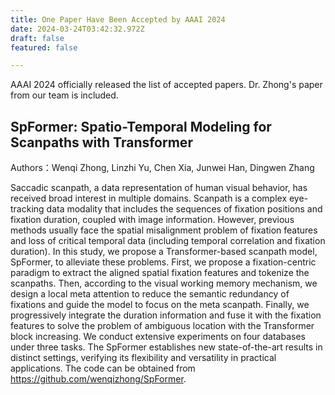 ```yaml
---
title: One Paper Have Been Accepted by AAAI 2024
date: 2024-03-24T03:42:32.972Z
draft: false
featured: false

---
```

AAAI 2024 officially released the list of accepted papers. Dr. Zhong's paper from our team is included.

<!--more-->

## SpFormer: Spatio-Temporal Modeling for Scanpaths with Transformer

Authors：Wenqi Zhong, Linzhi Yu, Chen Xia, Junwei Han, Dingwen Zhang

Saccadic scanpath, a data representation of human visual behavior, has received broad interest in multiple domains. Scanpath is a complex eye-tracking data modality that includes the sequences of fixation positions and fixation duration, coupled with image information. However, previous methods usually face the spatial misalignment problem of fixation features and loss of critical temporal data (including temporal correlation and fixation duration). In this study, we propose a Transformer-based scanpath model, SpFormer, to alleviate these problems. First, we propose a fixation-centric paradigm to extract the aligned spatial fixation features and tokenize the scanpaths. Then, according to the visual working memory mechanism, we design a local meta attention to reduce the semantic redundancy of fixations and guide the model to focus on the meta scanpath. Finally, we progressively integrate the duration information and fuse it with the fixation features to solve the problem of ambiguous location with the Transformer block increasing. We conduct extensive experiments on four databases under three tasks. The SpFormer establishes new state-of-the-art results in distinct settings, verifying its flexibility and versatility in practical applications. The code can be obtained from https://github.com/wenqizhong/SpFormer.